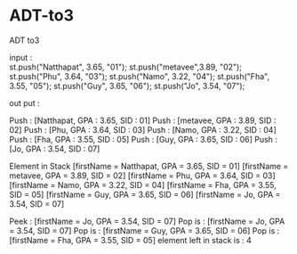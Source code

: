 # ADT-to3
ADT to3

input :  
        st.push("Natthapat", 3.65, "01");
        st.push("metavee",3.89, "02");
        st.push("Phu", 3.64, "03");
        st.push("Namo", 3.22, "04");
        st.push("Fha", 3.55, "05");
        st.push("Guy", 3.65, "06");
        st.push("Jo", 3.54, "07");





out put :

Push : [Natthapat, GPA : 3.65, SID : 01]
Push : [metavee, GPA : 3.89, SID : 02]
Push : [Phu, GPA : 3.64, SID : 03]
Push : [Namo, GPA : 3.22, SID : 04]
Push : [Fha, GPA : 3.55, SID : 05]
Push : [Guy, GPA : 3.65, SID : 06]
Push : [Jo, GPA : 3.54, SID : 07]

Element in Stack 
[firstName = Natthapat, GPA = 3.65, SID = 01]
[firstName = metavee, GPA = 3.89, SID = 02]
[firstName = Phu, GPA = 3.64, SID = 03]
[firstName = Namo, GPA = 3.22, SID = 04]
[firstName = Fha, GPA = 3.55, SID = 05]
[firstName = Guy, GPA = 3.65, SID = 06]
[firstName = Jo, GPA = 3.54, SID = 07]

Peek : [firstName = Jo, GPA = 3.54, SID = 07]
Pop is : [firstName = Jo, GPA = 3.54, SID = 07]
Pop is : [firstName = Guy, GPA = 3.65, SID = 06]
Pop is : [firstName = Fha, GPA = 3.55, SID = 05]
element left in stack is : 4

